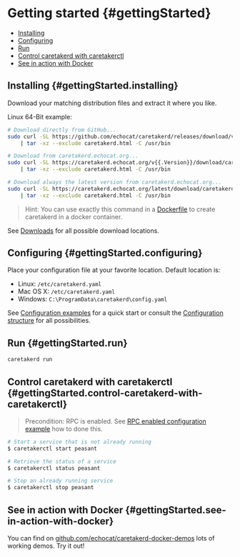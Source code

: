 # Getting started {#gettingStarted}

* [Installing](#gettingStarted.installing)
* [Configuring](#gettingStarted.configuring)
* [Run](#gettingStarted.run)
* [Control caretakerd with caretakerctl](#gettingStarted.control-caretakerd-with-caretakerctl)
* [See in action with Docker](#gettingStarted.see-in-action-with-docker)

## Installing {#gettingStarted.installing}

Download your matching distribution files and extract it where you like.

Linux 64-Bit example:
```bash
# Download directly from GitHub...
sudo curl -SL https://github.com/echocat/caretakerd/releases/download/v{{.Version}}/caretakerd-linux-amd64.tar.gz \
    | tar -xz --exclude caretakerd.html -C /usr/bin

# Download from caretakerd.echocat.org...   
sudo curl -SL https://caretakerd.echocat.org/v{{.Version}}/download/caretakerd-linux-amd64.tar.gz \
    | tar -xz --exclude caretakerd.html -C /usr/bin

# Download always the latest version from caretakerd.echocat.org...   
sudo curl -SL https://caretakerd.echocat.org/latest/download/caretakerd-linux-amd64.tar.gz \
    | tar -xz --exclude caretakerd.html -C /usr/bin
```

> Hint: You can use exactly this command in a [Dockerfile](https://docs.docker.com/engine/reference/builder/)
> to create caretakerd in a docker container.

See [Downloads](#downloads) for all possible download locations.

## Configuring {#gettingStarted.configuring}

Place your configuration file at your favorite location. Default location is:

* Linux: ``/etc/caretakerd.yaml``
* Mac OS X: ``/etc/caretakerd.yaml``
* Windows: ``C:\ProgramData\caretakerd\config.yaml``

See [Configuration examples](#configuration.examples) for a quick start or consult the [Configuration structure](#configuration.structure) for all possibilities.

## Run {#gettingStarted.run}

```bash
caretakerd run
```

## Control caretakerd with caretakerctl {#gettingStarted.control-caretakerd-with-caretakerctl}

> Precondition: RPC is enabled. See [RPC enabled configuration example](#configuration.examples.rpcEnabled) how to done this.

```bash
# Start a service that is not already running 
$ caretakerctl start peasant

# Retrieve the status of a service
$ caretakerctl status peasant

# Stop an already running service
$ caretakerctl stop peasant
```

## See in action with Docker {#gettingStarted.see-in-action-with-docker}

You can find on [github.com/echocat/caretakerd-docker-demos](https://github.com/echocat/caretakerd-docker-demos) lots of working demos. Try it out!

